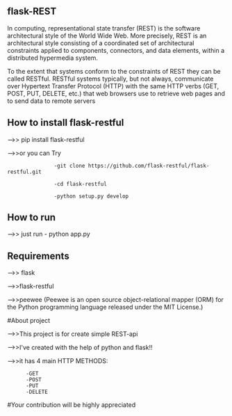 ## flask-REST

In computing, representational state transfer (REST) is the software architectural style of the World Wide Web. More precisely, 
REST is an architectural style consisting of a coordinated set of architectural constraints applied to components, 
connectors, and data elements, within a distributed hypermedia system.


To the extent that systems conform to the constraints of REST they can be called RESTful. RESTful systems typically,
but not always, communicate over Hypertext Transfer Protocol (HTTP) with the same HTTP verbs (GET, POST, PUT, DELETE, etc.) 
that web browsers use to retrieve web pages and to send data to remote servers

## How to install flask-restful

-->> pip install flask-restful

-->>or you can Try 

                   -git clone https://github.com/flask-restful/flask-restful.git
                   
                   -cd flask-restful
                   
                   -python setup.py develop
## How to run

-->> just run - python app.py

## Requirements

-->> flask

-->>flask-restful

-->>peewee (Peewee is an open source object-relational mapper (ORM) for the Python programming language released under
             the MIT License.)
             
#About project

-->>This project is for create simple REST-api

-->>I've created with the help of python and flask!!

-->>it has 4 main HTTP METHODS:
          
          -GET
          -POST
          -PUT
          -DELETE
          
#Your contribution will be highly appreciated          



